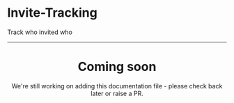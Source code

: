 # Invite-Tracking

Track who invited who

<ModuleOverview moduleName="invite-tracking" />

---

<center><h1>Coming soon</h1></center>
<center>We're still working on adding this documentation file - please check back later or raise a PR.</center>